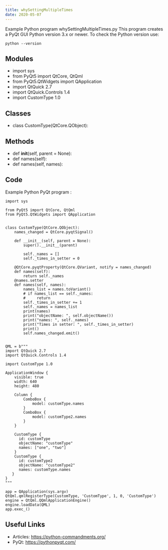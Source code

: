 ```yaml
---
title: whySettingMultipleTimes
date: 2020-05-07
---
```

Example Python program whySettingMultipleTimes.py
This program creates a PyQt GUI
Python version 3.x or newer.
To check the Python version use:

    python --version

## Modules

* import sys
* from PyQt5 import QtCore, QtQml
* from PyQt5.QtWidgets import QApplication
* import QtQuick 2.7
* import QtQuick.Controls 1.4
* import CustomType 1.0

## Classes

* class CustomType(QtCore.QObject):

## Methods

* def __init__(self, parent = None):
* def names(self):
* def names(self, names):

## Code

Example Python PyQt program :

    import sys
    
    from PyQt5 import QtCore, QtQml
    from PyQt5.QtWidgets import QApplication
    
    
    class CustomType(QtCore.QObject):
        names_changed = QtCore.pyqtSignal()
    
        def __init__(self, parent = None):
            super().__init__(parent)
    
            self._names = []
            self._times_in_setter = 0
    
        @QtCore.pyqtProperty(QtCore.QVariant, notify = names_changed)
        def names(self):
            return self._names
        @names.setter
        def names(self, names):
            names_list = names.toVariant()
            # if names_list == self._names:
            #     return
            self._times_in_setter += 1
            self._names = names_list
            print(names)
            print("objectName: ", self.objectName())
            print("names: ", self._names)
            print("Times in setter: ", self._times_in_setter)
            print()
            self.names_changed.emit()
    
    
    QML = b"""
    import QtQuick 2.7
    import QtQuick.Controls 1.4
    
    import CustomType 1.0
    
    ApplicationWindow {
        visible: true
        width: 640
        height: 480
    
        Column {
            ComboBox {
                model: customType.names
            }
            ComboBox {
                model: customType2.names
            }
        }
    
        CustomType {
          id: customType
          objectName: "customType"
          names: ["one", "two"]
        }
        CustomType {
          id: customType2
          objectName: "customType2"
          names: customType.names
       }
    }
    """
    
    app = QApplication(sys.argv)
    QtQml.qmlRegisterType(CustomType, 'CustomType', 1, 0, 'CustomType')
    engine = QtQml.QQmlApplicationEngine()
    engine.loadData(QML)
    app.exec_()
    

## Useful Links

- Articles: https://python-commandments.org/
- PyQt: https://pythonpyqt.com/
